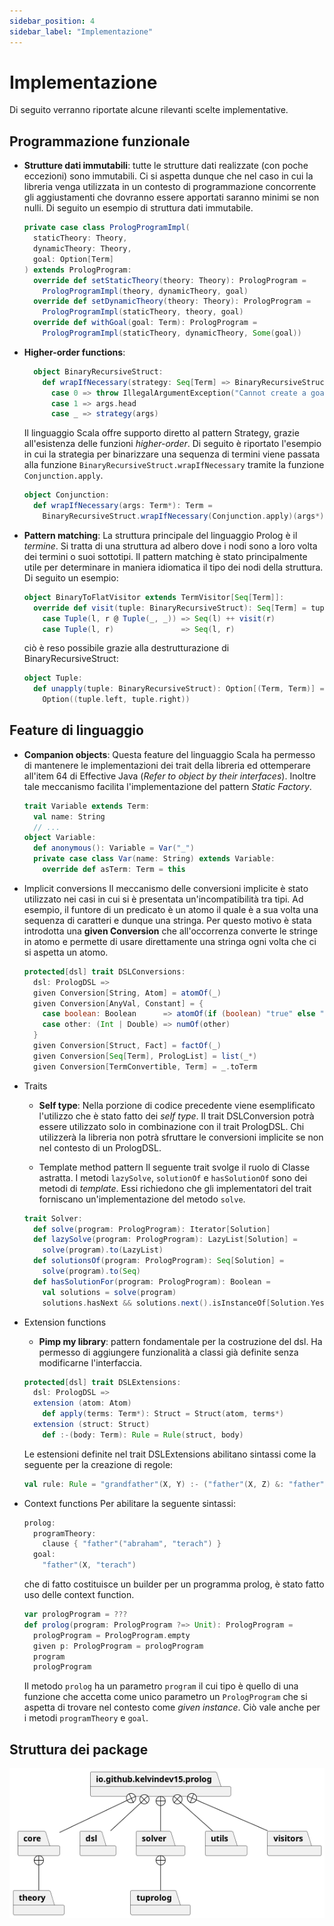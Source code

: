 ```yaml
---
sidebar_position: 4
sidebar_label: "Implementazione"
---
```


# Implementazione

Di seguito verranno riportate alcune rilevanti scelte implementative.

## Programmazione funzionale

* **Strutture dati immutabili**: tutte le strutture dati realizzate (con poche eccezioni) sono immutabili. Ci si
aspetta dunque che nel caso in cui la libreria venga utilizzata in un contesto di programmazione concorrente 
gli aggiustamenti che dovranno essere apportati saranno minimi se non nulli. 
Di seguito un esempio di struttura dati immutabile.
  ```scala
  private case class PrologProgramImpl(
    staticTheory: Theory,
    dynamicTheory: Theory,
    goal: Option[Term]
  ) extends PrologProgram:
    override def setStaticTheory(theory: Theory): PrologProgram =
      PrologProgramImpl(theory, dynamicTheory, goal)
    override def setDynamicTheory(theory: Theory): PrologProgram =
      PrologProgramImpl(staticTheory, theory, goal)
    override def withGoal(goal: Term): PrologProgram =
      PrologProgramImpl(staticTheory, dynamicTheory, Some(goal))
  ```
* **Higher-order functions**:
  ```scala
    object BinaryRecursiveStruct:
      def wrapIfNecessary(strategy: Seq[Term] => BinaryRecursiveStruct)(args: Term*): Term = args.size match
        case 0 => throw IllegalArgumentException("Cannot create a goal from an empty sequence")
        case 1 => args.head
        case _ => strategy(args)
  ```
  Il linguaggio Scala offre supporto diretto al pattern Strategy, grazie all'esistenza delle funzioni *higher-order*.
  Di seguito è riportato l'esempio in cui la strategia per binarizzare una sequenza di termini viene passata alla 
  funzione `BinaryRecursiveStruct.wrapIfNecessary` tramite la funzione `Conjunction.apply`. 
  
  ```scala
  object Conjunction:
    def wrapIfNecessary(args: Term*): Term =
      BinaryRecursiveStruct.wrapIfNecessary(Conjunction.apply)(args*)
  ```
* **Pattern matching**:
  La struttura principale del linguaggio Prolog è il *termine*. Si tratta di una struttura ad albero dove i nodi sono
  a loro volta dei termini o suoi sottotipi. Il pattern matching è stato principalmente utile per determinare in maniera
  idiomatica il tipo dei nodi della struttura. Di seguito un esempio:
  ```scala
  object BinaryToFlatVisitor extends TermVisitor[Seq[Term]]:
    override def visit(tuple: BinaryRecursiveStruct): Seq[Term] = tuple match
      case Tuple(l, r @ Tuple(_, _)) => Seq(l) ++ visit(r)
      case Tuple(l, r)               => Seq(l, r)
  ```
  ciò è reso possibile grazie alla destrutturazione di BinaryRecursiveStruct:

  ```scala
  object Tuple:
    def unapply(tuple: BinaryRecursiveStruct): Option[(Term, Term)] =
      Option((tuple.left, tuple.right))
  ```

## Feature di linguaggio

* **Companion objects**: Questa feature del linguaggio Scala ha permesso di mantenere le implementazioni dei
  trait della libreria ed ottemperare all'item 64 di Effective Java (*Refer to object by their interfaces*). Inoltre
  tale meccanismo facilita l'implementazione del pattern *Static Factory*.
  ```scala
  trait Variable extends Term:
    val name: String
    // ...
  object Variable:
    def anonymous(): Variable = Var("_")
    private case class Var(name: String) extends Variable:
      override def asTerm: Term = this
  ```
* Implicit conversions
  Il meccanismo delle conversioni implicite è stato utilizzato nei casi in cui si è presentata un'incompatibilità tra
  tipi. Ad esempio, il funtore di un predicato è un atomo il quale è a sua volta una sequenza di caratteri e dunque una stringa.
  Per questo motivo è stata introdotta una **given Conversion** che all'occorrenza converte le stringe in atomo e permette 
  di usare direttamente una stringa ogni volta che ci si aspetta un atomo.

  ```scala
  protected[dsl] trait DSLConversions:
    dsl: PrologDSL =>
    given Conversion[String, Atom] = atomOf(_)
    given Conversion[AnyVal, Constant] = {
      case boolean: Boolean      => atomOf(if (boolean) "true" else "false")
      case other: (Int | Double) => numOf(other)
    }
    given Conversion[Struct, Fact] = factOf(_)
    given Conversion[Seq[Term], PrologList] = list(_*)
    given Conversion[TermConvertible, Term] = _.toTerm
  ```
* Traits
  * **Self type**: Nella porzione di codice precedente viene esemplificato l'utilizzo che è stato fatto dei 
  *self type*. Il trait DSLConversion potrà essere utilizzato solo in combinazione con il trait PrologDSL. 
  Chi utilizzerà la libreria non potrà sfruttare le conversioni implicite se non nel contesto di un PrologDSL.

  * Template method pattern
  Il seguente trait svolge il ruolo di Classe astratta. I metodi `lazySolve`, `solutionOf` e `hasSolutionOf` 
  sono dei metodi di *template*. Essi richiedono che gli implementatori del trait forniscano un'implementazione 
  del metodo `solve`.
  
  ```scala
  trait Solver:
    def solve(program: PrologProgram): Iterator[Solution]
    def lazySolve(program: PrologProgram): LazyList[Solution] =
      solve(program).to(LazyList)
    def solutionsOf(program: PrologProgram): Seq[Solution] =
      solve(program).to(Seq)
    def hasSolutionFor(program: PrologProgram): Boolean =
      val solutions = solve(program)
      solutions.hasNext && solutions.next().isInstanceOf[Solution.Yes]
  ``` 
* Extension functions
  * **Pimp my library**: pattern fondamentale per la costruzione del dsl. Ha permesso di aggiungere funzionalità 
  a classi già definite senza modificarne l'interfaccia.
  ```scala
  protected[dsl] trait DSLExtensions:
    dsl: PrologDSL =>
    extension (atom: Atom)
      def apply(terms: Term*): Struct = Struct(atom, terms*)
    extension (struct: Struct)
      def :-(body: Term): Rule = Rule(struct, body)
  ```
  Le estensioni definite nel trait DSLExtensions abilitano sintassi come la seguente per la creazione di regole:
  
  ```scala
  val rule: Rule = "grandfather"(X, Y) :- ("father"(X, Z) &: "father"(Z, Y))
  ```
  
* Context functions
  Per abilitare la seguente sintassi:
  ```scala
  prolog:
    programTheory:
      clause { "father"("abraham", "terach") }
    goal:
      "father"(X, "terach")
  ```
  
  che di fatto costituisce un builder per un programma prolog, è stato fatto uso delle context function.

  ```scala
  var prologProgram = ???  
  def prolog(program: PrologProgram ?=> Unit): PrologProgram =
    prologProgram = PrologProgram.empty
    given p: PrologProgram = prologProgram
    program
    prologProgram
  ```
  Il metodo `prolog` ha un parametro `program` il cui tipo è quello di una funzione che accetta come unico parametro un `PrologProgram` 
  che si aspetta di trovare nel contesto come *given instance*. Ciò vale anche per i metodi `programTheory` e `goal`.

## Struttura dei package

![package_diagram](/img/diagrams/packages.png)